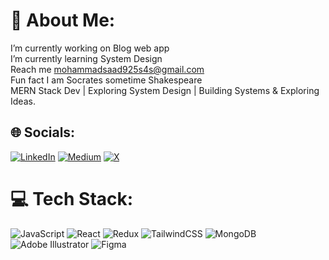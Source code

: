 # 💫 About Me:
I’m currently working on Blog web app<br>I’m currently learning System Design<br>Reach me  mohammadsaad925s4s@gmail.com<br>Fun fact I am Socrates sometime Shakespeare<br>MERN Stack Dev | Exploring System Design | Building Systems & Exploring Ideas.


## 🌐 Socials:
[![LinkedIn](https://img.shields.io/badge/LinkedIn-%230077B5.svg?logo=linkedin&logoColor=white)](https://linkedin.com/in/mohammad-saad-714815245) [![Medium](https://img.shields.io/badge/Medium-12100E?logo=medium&logoColor=white)](https://medium.com/@@mohdsaadshaikh) [![X](https://img.shields.io/badge/X-black.svg?logo=X&logoColor=white)](https://x.com/@saad_shaikhi) 

# 💻 Tech Stack:
![JavaScript](https://img.shields.io/badge/javascript-%23323330.svg?style=for-the-badge&logo=javascript&logoColor=%23F7DF1E) ![React](https://img.shields.io/badge/react-%2320232a.svg?style=for-the-badge&logo=react&logoColor=%2361DAFB) ![Redux](https://img.shields.io/badge/redux-%23593d88.svg?style=for-the-badge&logo=redux&logoColor=white) ![TailwindCSS](https://img.shields.io/badge/tailwindcss-%2338B2AC.svg?style=for-the-badge&logo=tailwind-css&logoColor=white) ![MongoDB](https://img.shields.io/badge/MongoDB-%234ea94b.svg?style=for-the-badge&logo=mongodb&logoColor=white) ![Adobe Illustrator](https://img.shields.io/badge/adobe%20illustrator-%23FF9A00.svg?style=for-the-badge&logo=adobe%20illustrator&logoColor=white) ![Figma](https://img.shields.io/badge/figma-%23F24E1E.svg?style=for-the-badge&logo=figma&logoColor=white)

<!-- # 📊 GitHub Stats:
![](https://github-readme-stats.vercel.app/api?username=mohdsaadshaikh&theme=dark&hide_border=false&include_all_commits=false&count_private=false)<br/>
![](https://github-readme-streak-stats.herokuapp.com/?user=mohdsaadshaikh&theme=dark&hide_border=false)<br/>
![](https://github-readme-stats.vercel.app/api/top-langs/?username=mohdsaadshaikh&theme=dark&hide_border=false&include_all_commits=false&count_private=false&layout=compact)  

---
[![](https://visitcount.itsvg.in/api?id=mohdsaadshaikh&icon=0&color=0)](https://visitcount.itsvg.in)  -->

<!-- Proudly created with GPRM ( https://gprm.itsvg.in ) -->
